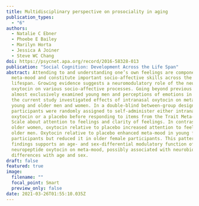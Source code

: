 ```yaml
---
title: Multidisciplinary perspective on prosociality in aging
publication_types:
  - "6"
authors:
  - Natalie C Ebner
  - Phoebe E Bailey
  - Marilyn Horta
  - Jessica A Joiner
  - Steve WC Chang
doi: https://psycnet.apa.org/record/2016-58328-013
publication: "Social Cognition: Development Across the Life Span"
abstract: Attending to and understanding one’s own feelings are components of
  meta-mood and constitute important socio-affective skills across the entire
  lifespan. Growing evidence suggests a neuromodulatory role of the neuropeptide
  oxytocin on various socio-affective processes. Going beyond previous work that
  almost exclusively examined young men and perceptions of emotions in others,
  the current study investigated effects of intranasal oxytocin on meta-mood in
  young and older men and women. In a double-blind between-group design,
  participants were randomly assigned to self-administer either intranasal
  oxytocin or a placebo before responding to items from the Trait Meta-Mood
  Scale about attention to feelings and clarity of feelings. In contrast to
  older women, oxytocin relative to placebo increased attention to feelings in
  older men. Oxytocin relative to placebo enhanced meta-mood in young female
  participants but reduced it in older female participants. This pattern of
  findings supports an age- and sex-differential modulatory function of the
  neuropeptide oxytocin on meta-mood, possibly associated with neurobiological
  differences with age and sex.
draft: false
featured: true
image:
  filename: ""
  focal_point: Smart
  preview_only: false
date: 2021-03-26T01:55:10.035Z
---
```

